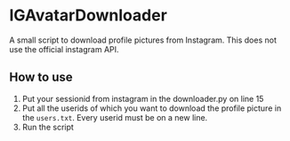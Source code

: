 # IGAvatarDownloader
A small script to download profile pictures from Instagram. This does not use the official instagram API.


## How to use
1. Put your sessionid from instagram in the downloader.py on line 15
2. Put all the userids of which you want to download the profile picture in the `users.txt`. Every userid must be on a new line.
3. Run the script
